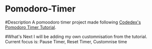 # Pomodoro-Timer

#Description
A pomoodoro timer project made following [Codedex's Pomodoro Timer Tutorial](https://www.codedex.io/projects/build-a-pomodoro-app-with-html-css-js).

#What's Next
I will be adding my own customnisation from the tutorial. Current focus is: Pause Timer, Reset Timer, Customnise time

